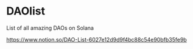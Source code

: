 # DAOlist
List of all amazing DAOs on Solana

https://www.notion.so/DAO-List-6027e12d9d9f4bc88c54e90bfb35fe9b
